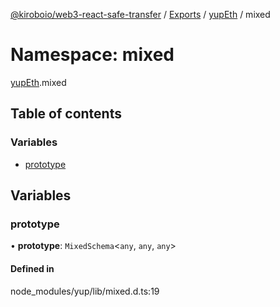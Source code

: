 [@kiroboio/web3-react-safe-transfer](../README.md) / [Exports](../modules.md) / [yupEth](yupEth.md) / mixed

# Namespace: mixed

[yupEth](yupEth.md).mixed

## Table of contents

### Variables

- [prototype](yupEth.mixed.md#prototype)

## Variables

### prototype

• **prototype**: `MixedSchema`<`any`, `any`, `any`\>

#### Defined in

node_modules/yup/lib/mixed.d.ts:19
